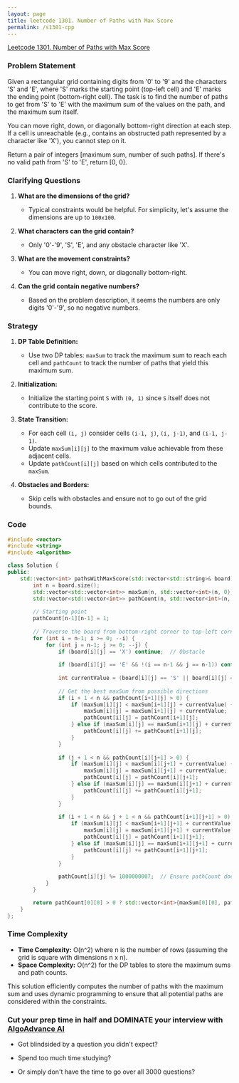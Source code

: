 ```yaml
---
layout: page
title: leetcode 1301. Number of Paths with Max Score
permalink: /s1301-cpp
---
```

[Leetcode 1301. Number of Paths with Max Score](https://algoadvance.github.io/algoadvance/l1301)
### Problem Statement

Given a rectangular grid containing digits from '0' to '9' and the characters 'S' and 'E', where 'S' marks the starting point (top-left cell) and 'E' marks the ending point (bottom-right cell). The task is to find the number of paths to get from 'S' to 'E' with the maximum sum of the values on the path, and the maximum sum itself.

You can move right, down, or diagonally bottom-right direction at each step. If a cell is unreachable (e.g., contains an obstructed path represented by a character like 'X'), you cannot step on it.

Return a pair of integers [maximum sum, number of such paths]. If there's no valid path from 'S' to 'E', return [0, 0].

### Clarifying Questions

1. **What are the dimensions of the grid?**
   - Typical constraints would be helpful. For simplicity, let's assume the dimensions are up to `100x100`.

2. **What characters can the grid contain?**
   - Only '0'-'9', 'S', 'E', and any obstacle character like 'X'.

3. **What are the movement constraints?**
   - You can move right, down, or diagonally bottom-right.

4. **Can the grid contain negative numbers?**
   - Based on the problem description, it seems the numbers are only digits '0'-'9', so no negative numbers.

### Strategy

1. **DP Table Definition:**
   - Use two DP tables: `maxSum` to track the maximum sum to reach each cell and `pathCount` to track the number of paths that yield this maximum sum.

2. **Initialization:**
   - Initialize the starting point `S` with `(0, 1)` since `S` itself does not contribute to the score.

3. **State Transition:**
   - For each cell `(i, j)` consider cells `(i-1, j)`, `(i, j-1)`, and `(i-1, j-1)`.
   - Update `maxSum[i][j]` to the maximum value achievable from these adjacent cells.
   - Update `pathCount[i][j]` based on which cells contributed to the `maxSum`.
  
4. **Obstacles and Borders:**
   - Skip cells with obstacles and ensure not to go out of the grid bounds.

### Code

```cpp
#include <vector>
#include <string>
#include <algorithm>

class Solution {
public:
    std::vector<int> pathsWithMaxScore(std::vector<std::string>& board) {
        int n = board.size();
        std::vector<std::vector<int>> maxSum(n, std::vector<int>(n, 0));
        std::vector<std::vector<int>> pathCount(n, std::vector<int>(n, 0));
        
        // Starting point
        pathCount[n-1][n-1] = 1;
        
        // Traverse the board from bottom-right corner to top-left corner
        for (int i = n-1; i >= 0; --i) {
            for (int j = n-1; j >= 0; --j) {
                if (board[i][j] == 'X') continue;  // Obstacle
                
                if (board[i][j] == 'E' && !(i == n-1 && j == n-1)) continue;  // Skip 'E' if not in the start
                
                int currentValue = (board[i][j] == 'S' || board[i][j] == 'E') ? 0 : board[i][j] - '0';
                
                // Get the best maxSum from possible directions
                if (i + 1 < n && pathCount[i+1][j] > 0) {
                    if (maxSum[i][j] < maxSum[i+1][j] + currentValue) {
                        maxSum[i][j] = maxSum[i+1][j] + currentValue;
                        pathCount[i][j] = pathCount[i+1][j];
                    } else if (maxSum[i][j] == maxSum[i+1][j] + currentValue) {
                        pathCount[i][j] += pathCount[i+1][j];
                    }
                }
                
                if (j + 1 < n && pathCount[i][j+1] > 0) {
                    if (maxSum[i][j] < maxSum[i][j+1] + currentValue) {
                        maxSum[i][j] = maxSum[i][j+1] + currentValue;
                        pathCount[i][j] = pathCount[i][j+1];
                    } else if (maxSum[i][j] == maxSum[i][j+1] + currentValue) {
                        pathCount[i][j] += pathCount[i][j+1];
                    }
                }
                
                if (i + 1 < n && j + 1 < n && pathCount[i+1][j+1] > 0) {
                    if (maxSum[i][j] < maxSum[i+1][j+1] + currentValue) {
                        maxSum[i][j] = maxSum[i+1][j+1] + currentValue;
                        pathCount[i][j] = pathCount[i+1][j+1];
                    } else if (maxSum[i][j] == maxSum[i+1][j+1] + currentValue) {
                        pathCount[i][j] += pathCount[i+1][j+1];
                    }
                }
                
                pathCount[i][j] %= 1000000007;  // Ensure pathCount doesn't exceed modulo
            }
        }

        return pathCount[0][0] > 0 ? std::vector<int>{maxSum[0][0], pathCount[0][0]} : std::vector<int>{0, 0};
    }
};
```

### Time Complexity

- **Time Complexity:** O(n^2) where n is the number of rows (assuming the grid is square with dimensions n x n).
- **Space Complexity:** O(n^2) for the DP tables to store the maximum sums and path counts.

This solution efficiently computes the number of paths with the maximum sum and uses dynamic programming to ensure that all potential paths are considered within the constraints.


### Cut your prep time in half and DOMINATE your interview with [AlgoAdvance AI](https://algoAdvance.com)

- Got blindsided by a question you didn't expect?

- Spend too much time studying?

- Or simply don't have the time to go over all 3000 questions?


